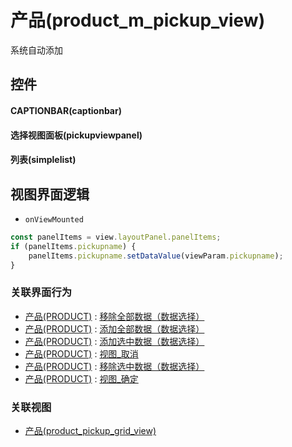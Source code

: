 # 产品(product_m_pickup_view)  <!-- {docsify-ignore-all} -->


系统自动添加



## 控件
#### CAPTIONBAR(captionbar)
#### 选择视图面板(pickupviewpanel)
#### 列表(simplelist)

## 视图界面逻辑
* `onViewMounted`
```javascript
const panelItems = view.layoutPanel.panelItems;
if (panelItems.pickupname) {
    panelItems.pickupname.setDataValue(viewParam.pickupname);
}
```


### 关联界面行为
  * [产品(PRODUCT)](module/crm/product) : [移除全部数据（数据选择）](module/crm/product#界面行为)
  * [产品(PRODUCT)](module/crm/product) : [添加全部数据（数据选择）](module/crm/product#界面行为)
  * [产品(PRODUCT)](module/crm/product) : [添加选中数据（数据选择）](module/crm/product#界面行为)
  * [产品(PRODUCT)](module/crm/product) : [视图_取消](module/crm/product#界面行为)
  * [产品(PRODUCT)](module/crm/product) : [移除选中数据（数据选择）](module/crm/product#界面行为)
  * [产品(PRODUCT)](module/crm/product) : [视图_确定](module/crm/product#界面行为)

### 关联视图
  * [产品(product_pickup_grid_view)](app/view/product_pickup_grid_view)

<script>
 const { createApp } = Vue
  createApp({
    data() {
      return {

      }
    }
  }).use(ElementPlus).mount('#app')
</script>